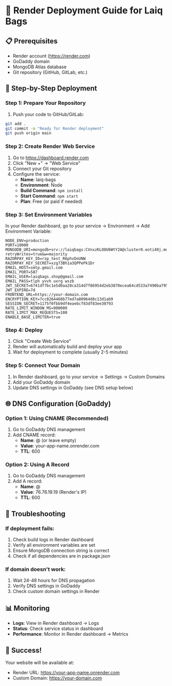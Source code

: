# 🚀 Render Deployment Guide for Laiq Bags

## 📋 Prerequisites
- Render account (https://render.com)
- GoDaddy domain
- MongoDB Atlas database
- Git repository (GitHub, GitLab, etc.)

## 🚀 Step-by-Step Deployment

### Step 1: Prepare Your Repository
1. Push your code to GitHub/GitLab:
```bash
git add .
git commit -m "Ready for Render deployment"
git push origin main
```

### Step 2: Create Render Web Service
1. Go to https://dashboard.render.com
2. Click "New +" → "Web Service"
3. Connect your Git repository
4. Configure the service:
   - **Name**: laiq-bags
   - **Environment**: Node
   - **Build Command**: `npm install`
   - **Start Command**: `npm start`
   - **Plan**: Free (or paid if needed)

### Step 3: Set Environment Variables
In your Render dashboard, go to your service → Environment → Add Environment Variable:

```
NODE_ENV=production
PORT=10000
MONGODB_URI=mongodb+srv://laiqbags:CVnxzKLO8U6WtY2A@cluster0.eoti40j.mongodb.net/laiq_bags_production?retryWrites=true&w=majority
RAZORPAY_KEY_ID=rzp_test_R6phvDnUNW
RAZORPAY_KEY_SECRET=xzg73Bh1a3QPPePk1Dr
EMAIL_HOST=smtp.gmail.com
EMAIL_PORT=587
EMAIL_USER=laiqbags.shop@gmail.com
EMAIL_PASS=tlph yvvh uxrg wszb
JWT_SECRET=6741df7bc1e5d0aa28ca314d7f86954d2eb3870ecea64cd533a7490ba7954126
JWT_EXPIRE=7d
FRONTEND_URL=https://your-domain.com
ENCRYPTION_KEY=7cc8264468b77ed7a80964d8c13d1ab9
SESSION_SECRET=1175f0fbb9df4eaebcf83df83ee30793
RATE_LIMIT_WINDOW_MS=900000
RATE_LIMIT_MAX_REQUESTS=100
ENABLE_BASE_LIMITER=true
```

### Step 4: Deploy
1. Click "Create Web Service"
2. Render will automatically build and deploy your app
3. Wait for deployment to complete (usually 2-5 minutes)

### Step 5: Connect Your Domain
1. In Render dashboard, go to your service → Settings → Custom Domains
2. Add your GoDaddy domain
3. Update DNS settings in GoDaddy (see DNS setup below)

## 🌐 DNS Configuration (GoDaddy)

### Option 1: Using CNAME (Recommended)
1. Go to GoDaddy DNS management
2. Add CNAME record:
   - **Name**: @ (or leave empty)
   - **Value**: your-app-name.onrender.com
   - **TTL**: 600

### Option 2: Using A Record
1. Go to GoDaddy DNS management
2. Add A record:
   - **Name**: @
   - **Value**: 76.76.19.19 (Render's IP)
   - **TTL**: 600

## 🔧 Troubleshooting

### If deployment fails:
1. Check build logs in Render dashboard
2. Verify all environment variables are set
3. Ensure MongoDB connection string is correct
4. Check if all dependencies are in package.json

### If domain doesn't work:
1. Wait 24-48 hours for DNS propagation
2. Verify DNS settings in GoDaddy
3. Check custom domain settings in Render

## 📊 Monitoring

- **Logs**: View in Render dashboard → Logs
- **Status**: Check service status in dashboard
- **Performance**: Monitor in Render dashboard → Metrics

## 🎉 Success!

Your website will be available at:
- Render URL: https://your-app-name.onrender.com
- Custom Domain: https://your-domain.com

